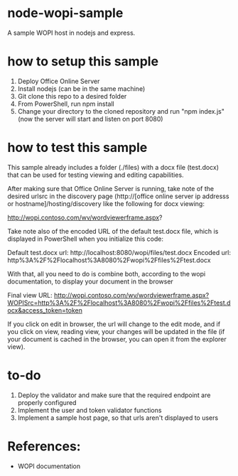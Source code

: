 # node-wopi-sample
A sample WOPI host in nodejs and express.

# how to setup this sample
1. Deploy Office Online Server
2. Install nodejs (can be in the same machine)
3. Git clone this repo to a desired folder
4. From PowerShell, run npm install
5. Change your directory to the cloned repository and run "npm index.js" (now the server will start and listen on port 8080)

# how to test this sample
This sample already includes a folder (./files) with a docx file (test.docx) that can be used for testing viewing and editing capabilities.

After making sure that Office Online Server is running, take note of the desired urlsrc in the discovery page (http://[office online server ip addresss or hostname]/hosting/discovery like the following for docx viewing:

http://wopi.contoso.com/wv/wordviewerframe.aspx?

Take note also of the encoded URL of the default test.docx file, which is displayed in PowerShell when you initialize this code:

Default test.docx url: http://localhost:8080/wopi/files/test.docx
Encoded url: http%3A%2F%2Flocalhost%3A8080%2Fwopi%2Ffiles%2Ftest.docx

With that, all you need to do is combine both, according to the wopi documentation, to display your document in the browser

Final view URL: http://wopi.contoso.com/wv/wordviewerframe.aspx?WOPISrc=http%3A%2F%2Flocalhost%3A8080%2Fwopi%2Ffiles%2Ftest.docx&access_token=token

If you click on edit in browser, the url will change to the edit mode, and if you click on view, reading view, your changes will be updated in the file (if your document is cached in the browser, you can open it from the explorer view).

# to-do
1. Deploy the validator and make sure that the required endpoint are properly configured
2. Implement the user and token validator functions
3. Implement a sample host page, so that urls aren't displayed to users

# References:
* WOPI documentation

